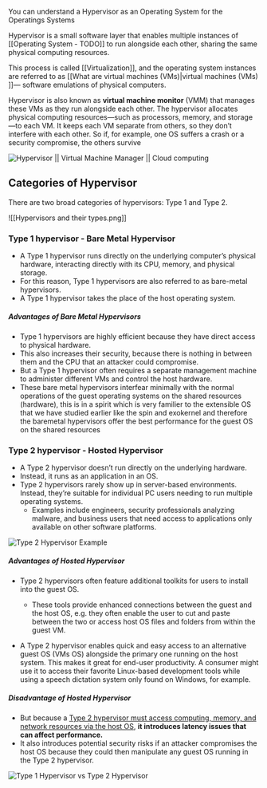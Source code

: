 You can understand a Hypervisor as an Operating System for the Operatings Systems

Hypervisor is a small software layer that enables multiple instances of 
[[Operating System - TODO]] to run alongside each other, sharing the same physical computing resources. 

This process is called [[Virtualization]], and the operating system instances are referred to as [[What are virtual machines (VMs)|virtual machines (VMs) ]]— software emulations of physical computers.


Hypervisor is also known as **virtual machine monitor** (VMM) that manages these VMs as they run alongside each other. The hypervisor allocates physical computing resources—such as processors, memory, and storage—to each VM. It keeps each VM separate from others, so they don’t interfere with each other. So if, for example, one OS suffers a crash or a security compromise, the others survive


![Hypervisor || Virtual Machine Manager || Cloud computing](https://www.youtube.com/watch?v=jKQFLXPih3M&ab_channel=K.SEasySolutions)

## Categories of Hypervisor

There are two broad categories of hypervisors: Type 1 and Type 2.

![[Hypervisors and their types.png]]

### Type 1 hypervisor - Bare Metal Hypervisor
  
- A Type 1 hypervisor runs directly on the underlying computer’s physical hardware, interacting directly with its CPU, memory, and physical storage. 
- For this reason, Type 1 hypervisors are also referred to as bare-metal hypervisors. 
- A Type 1 hypervisor takes the place of the host operating system.

##### Advantages of Bare Metal Hypervisors
- Type 1 hypervisors are highly efficient because they have direct access to physical hardware. 
- This also increases their security, because there is nothing in between them and the CPU that an attacker could compromise. 
- But a Type 1 hypervisor often requires a separate management machine to administer different VMs and control the host hardware.
- These bare metal hypervisors interfear minimally with the normal operations of the guest operating systems on the shared resources (hardware), this is in a spirit which is very familier to the extensible OS that we have studied earlier like the spin and exokernel and therefore the baremetal hypervisors offer the best performance for the guest OS on the shared resources


### Type 2 hypervisor - Hosted Hypervisor
- A Type 2 hypervisor doesn’t run directly on the underlying hardware. 
- Instead, it runs as an application in an OS. 
- Type 2 hypervisors rarely show up in server-based environments. Instead, they’re suitable for individual PC users needing to run multiple operating systems. 
	- Examples include engineers, security professionals analyzing malware, and business users that need access to applications only available on other software platforms.

![Type 2 Hypervisor Example](https://www.ubackup.com/screenshot/en/acb/virtual-machine/type-1-hypervisor-vs-type-2/type-2-hypervisor-examples.png)

##### Advantages of Hosted Hypervisor
- Type 2 hypervisors often feature additional toolkits for users to install into the guest OS. 
	- These tools provide enhanced connections between the guest and the host OS, 
	 e.g. they often enable the user to cut and paste between the two or
	 access host OS files and folders from within the guest VM.

- A Type 2 hypervisor enables quick and easy access to an alternative guest OS (VMs OS) alongside the primary one running on the host system. This makes it great for end-user productivity. 
  A consumer might use it to access their favorite Linux-based development tools while using a speech dictation system only found on Windows, for example.


##### Disadvantage of Hosted Hypervisor
- But because a <u>Type 2 hypervisor must access computing, memory, and network resources via the host OS</u>, **it introduces latency issues that can affect performance.** 
- It also introduces potential security risks if an attacker compromises the host OS because they could then manipulate any guest OS running in the Type 2 hypervisor.


![Type 1 Hypervisor vs Type 2 Hypervisor](https://linuxhandbook.com/content/images/2021/11/type1-type2-hypervisor.png)



